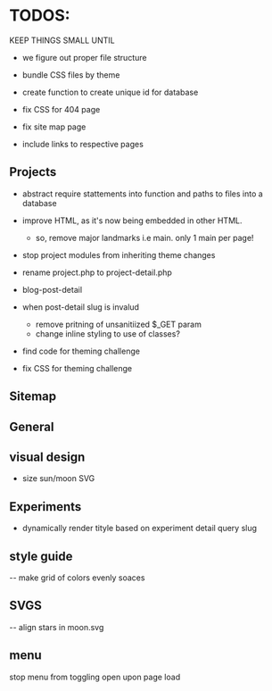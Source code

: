 # TODOS:
KEEP THINGS SMALL UNTIL
- we figure out proper file structure
- bundle CSS files by theme

- create function to create unique id for database

- fix CSS for 404 page

- fix site map page
 - include links to respective pages

## Projects
  - abstract require stattements into function and paths to files into a database
  - improve HTML, as it's now being embedded in other HTML. 
    - so, remove major landmarks i.e main. only 1 main per page!
  - stop project modules from inheriting theme changes
  - rename project.php to project-detail.php

  - blog-post-detail
  - when post-detail slug is invalud
  	- remove pritning of unsanitiized $_GET param 
    - change inline styling to use of classes? 
- find code for theming challenge
- fix CSS for theming challenge

## Sitemap

## General

## visual design
- size sun/moon SVG 

## Experiments
  - dynamically render tityle based on experiment detail query slug

## style guide
  -- make grid of colors evenly soaces

  ## SVGS
  -- align stars in moon.svg

  ## menu
  stop menu from toggling open upon page load